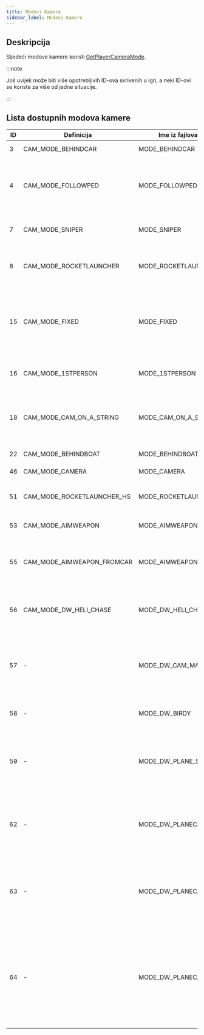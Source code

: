 ```yaml
---
title: Modovi Kamere
sidebar_label: Modovi Kamere
---
```


## Deskripcija

Sljedeći modove kamere koristi [GetPlayerCameraMode](../functions/GetPlayerCameraMode).

:::note

Još uvijek može biti više upotrebljivih ID-ova skrivenih u igri, a neki ID-ovi se koriste za više od jedne situacije.

:::

## Lista dostupnih modova kamere

| ID  | Definicija                 | Ime iz fajlova igre    | Deskripcija                                                                                                                                    |
| --- | -------------------------- | ---------------------- | ---------------------------------------------------------------------------------------------------------------------------------------------- |
| 3   | CAM_MODE_BEHINDCAR         | MODE_BEHINDCAR         | Kamera vlak/tramvaj                                                                                                                            |
| 4   | CAM_MODE_FOLLOWPED         | MODE_FOLLOWPED         | Pratiti pješaka (normalno iza kamere igrača), nekoliko promjenjivih udaljenosti                                                                |
| 7   | CAM_MODE_SNIPER            | MODE_SNIPER            | Snajpersko nišanjenje (snajperski nišan)                                                                                                       |
| 8   | CAM_MODE_ROCKETLAUNCHER    | MODE_ROCKETLAUNCHER    | Ciljanje raketnog bacača (nišan raketnog bacača)                                                                                               |
| 15  | CAM_MODE_FIXED             | MODE_FIXED             | Fiksna kamera (nepokretna) - koristi se za garaže, kameru za lov, ulazak u zgrade, kupovinu hrane itd.                                         |
| 16  | CAM_MODE_1STPERSON         | MODE_1STPERSON         | Prednja kamera vozila, bočna kamera za bicikl                                                                                                  |
| 18  | CAM_MODE_CAM_ON_A_STRING   | MODE_CAM_ON_A_STRING   | Normalan auto (+ skimer + helikopter + avion), nekoliko promjenjivih udaljenosti                                                               |
| 22  | CAM_MODE_BEHINDBOAT        | MODE_BEHINDBOAT        | Normalna kamera broda                                                                                                                          |
| 46  | CAM_MODE_CAMERA            | MODE_CAMERA            | Ciljanje oružja (nišan oružja)                                                                                                                 |
| 51  | CAM_MODE_ROCKETLAUNCHER_HS | MODE_ROCKETLAUNCHER_HS | Ciljanje bacača raketa s traženjem topline                                                                                                     |
| 53  | CAM_MODE_AIMWEAPON         | MODE_AIMWEAPON         | Ciljanje bilo kojeg drugog oružja                                                                                                              |
| 55  | CAM_MODE_AIMWEAPON_FROMCAR | MODE_AIMWEAPON_FROMCAR | Kamera za ciljanje putnika u vozilu (provozajte se kao igrač)                                                                                  |
| 56  | CAM_MODE_DW_HELI_CHASE     | MODE_DW_HELI_CHASE     | Chase kamera: pogled iz helikoptera (ptičja perspektiva)                                                                                       |
| 57  | -                          | MODE_DW_CAM_MAN        | Kamera za potjeru: ground camera, zooms in quite quickly and pan to the vehicle                                                                |
| 58  | -                          | MODE_DW_BIRDY          | Kamera za potjeru: horizontalni let pored vozila                                                                                               |
| 59  | -                          | MODE_DW_PLANE_SPOTTER  | Kamera za potjeru (samo za vazdušna vozila): zemaljska kamera, gleda u zračno vozilo                                                           |
| 62  | -                          | MODE_DW_PLANECAM1      | Kamera za potjeru (samo za vazdušna vozila): vertikalni let pored vazdušnog vozila                                                             |
| 63  | -                          | MODE_DW_PLANECAM2      | Kamera za potjeru (samo za vazdušna vozila): horizontalni let pored vazdušnog vozila (slično kao 58 i 62)                                      |
| 64  | -                          | MODE_DW_PLANECAM3      | Kamera za potjeru (samo za vazdušna vozila): kamera fokusirana na pilota, slično pritiskanju tipke LOOK_BEHIND pješice, ali u vazdušnom vozilu |

